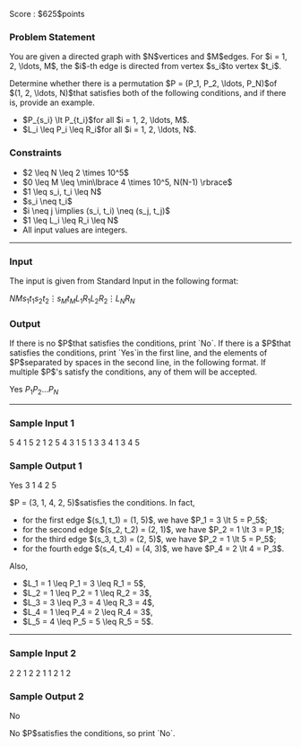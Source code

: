 
<div>

<span>

<span>

<p>
Score : $625$points
</p>

<div>

<section>

### **Problem Statement**

<p>
You are given a directed graph with $N$vertices and $M$edges.
For $i = 1, 2, \ldots, M$, the $i$-th edge is directed from vertex $s_i$to vertex $t_i$.
</p>

<p>
Determine whether there is a permutation $P = (P_1, P_2, \ldots, P_N)$of $(1, 2, \ldots, N)$that satisfies both of the following conditions, and if there is, provide an example.
</p>

<ul>

<li>
$P_{s_i} \lt P_{t_i}$for all $i = 1, 2, \ldots, M$.
</li>

<li>
$L_i \leq P_i \leq R_i$for all $i = 1, 2, \ldots, N$.
</li>

</ul>

</section>

</div>

<div>

<section>

### **Constraints**

<ul>

<li>
$2 \leq N \leq 2 \times 10^5$
</li>

<li>
$0 \leq M \leq \min\lbrace 4 \times 10^5, N(N-1) \rbrace$
</li>

<li>
$1 \leq s_i, t_i \leq N$
</li>

<li>
$s_i \neq t_i$
</li>

<li>
$i \neq j \implies (s_i, t_i) \neq (s_j, t_j)$
</li>

<li>
$1 \leq L_i \leq R_i \leq N$
</li>

<li>
All input values are integers.
</li>

</ul>

</section>

</div>

---

<div>

<div>

<section>

### **Input**

<p>
The input is given from Standard Input in the following format:
</p>

<div>

$N$$M$$s_1$$t_1$$s_2$$t_2$$\vdots$$s_M$$t_M$$L_1$$R_1$$L_2$$R_2$$\vdots$$L_N$$R_N$
</div>

</section>

</div>

<div>

<section>

### **Output**

<p>
If there is no $P$that satisfies the conditions, print `No`. If there is a $P$that satisfies the conditions, print `Yes`in the first line, and the elements of $P$separated by spaces in the second line, in the following format.
If multiple $P$'s satisfy the conditions, any of them will be accepted.
</p>

<div>

Yes
$P_1$$P_2$$\ldots$$P_N$
</div>

</section>

</div>

</div>

---

<div>

<section>

### **Sample Input 1**

<div>

5 4
1 5
2 1
2 5
4 3
1 5
1 3
3 4
1 3
4 5

</div>

</section>

</div>

<div>

<section>

### **Sample Output 1**

<div>

Yes
3 1 4 2 5

</div>

<p>
$P = (3, 1, 4, 2, 5)$satisfies the conditions. In fact,
</p>

<ul>

<li>
for the first edge $(s_1, t_1) = (1, 5)$, we have $P_1 = 3 \lt 5 = P_5$;
</li>

<li>
for the second edge $(s_2, t_2) = (2, 1)$, we have $P_2 = 1 \lt 3 = P_1$;
</li>

<li>
for the third edge $(s_3, t_3) = (2, 5)$, we have $P_2 = 1 \lt 5 = P_5$;
</li>

<li>
for the fourth edge $(s_4, t_4) = (4, 3)$, we have $P_4 = 2 \lt 4 = P_3$.
</li>

</ul>

<p>
Also,
</p>

<ul>

<li>
$L_1 = 1 \leq P_1 = 3 \leq R_1 = 5$,
</li>

<li>
$L_2 = 1 \leq P_2 = 1 \leq R_2 = 3$,
</li>

<li>
$L_3 = 3 \leq P_3 = 4 \leq R_3 = 4$,
</li>

<li>
$L_4 = 1 \leq P_4 = 2 \leq R_4 = 3$,
</li>

<li>
$L_5 = 4 \leq P_5 = 5 \leq R_5 = 5$.
</li>

</ul>

</section>

</div>

---

<div>

<section>

### **Sample Input 2**

<div>

2 2
1 2
2 1
1 2
1 2

</div>

</section>

</div>

<div>

<section>

### **Sample Output 2**

<div>

No

</div>

<p>
No $P$satisfies the conditions, so print `No`.
</p>

</section>

</div>

</span>

</span>

</div>
